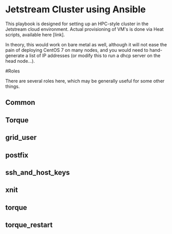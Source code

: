 # Jetstream Cluster using Ansible

This playbook is designed for setting up an HPC-style cluster in the Jetstream cloud environment. Actual provisioning of VM's is done
via Heat scripts, available here [link]. 

In theory, this would work on bare metal as well, although it will not ease the pain of deploying CentOS 7 on many nodes, and you would need
to hand-generate a list of IP addresses (or modify this to run a dhcp server on the head node...).

#Roles

There are several roles here, which may be generally useful for some other things.

## Common

## Torque

## grid\_user

## postfix

## ssh\_and\_host\_keys

## xnit

## torque

## torque\_restart
